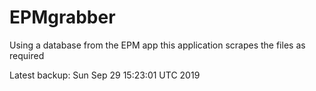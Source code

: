 # EPMgrabber
Using a database from the EPM app this application scrapes the files as required


Latest backup: Sun Sep 29 15:23:01 UTC 2019
